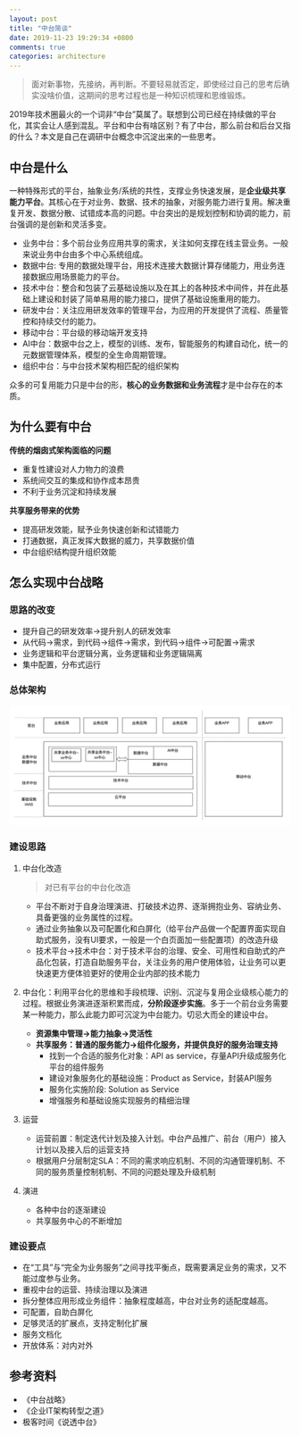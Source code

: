 ```yaml
---
layout: post
title: "中台简谈"
date: 2019-11-23 19:29:34 +0800
comments: true
categories: architecture
---
```


> 面对新事物，先接纳，再判断。不要轻易就否定，即使经过自己的思考后确实没啥价值，这期间的思考过程也是一种知识梳理和思维锻炼。

2019年技术圈最火的一个词非“中台”莫属了。联想到公司已经在持续做的平台化，其实会让人感到混乱。平台和中台有啥区别？有了中台，那么前台和后台又指的什么？本文是自己在调研中台概念中沉淀出来的一些思考。

<!--more-->

## 中台是什么

一种特殊形式的平台，抽象业务/系统的共性，支撑业务快速发展，是**企业级共享能力平台**。其核心在于对业务、数据、技术的抽象，对服务能力进行复用。解决重复开发、数据分散、试错成本高的问题。中台突出的是规划控制和协调的能力，前台强调的是创新和灵活多变。

- 业务中台：多个前台业务应用共享的需求，关注如何支撑在线主营业务。一般来说业务中台由多个中心系统组成。
- 数据中台: 专用的数据处理平台，用技术连接大数据计算存储能力，用业务连接数据应用场景能力的平台。
- 技术中台：整合和包装了云基础设施以及在其上的各种技术中间件，并在此基础上建设和封装了简单易用的能力接口，提供了基础设施重用的能力。
- 研发中台：关注应用研发效率的管理平台，为应用的开发提供了流程、质量管控和持续交付的能力。
- 移动中台：平台级的移动端开发支持
- AI中台：数据中台之上，模型的训练、发布，智能服务的构建自动化，统一的元数据管理体系，模型的全生命周期管理。
- 组织中台：与中台技术架构相匹配的组织架构

众多的可复用能力只是中台的形，**核心的业务数据和业务流程**才是中台存在的本质。  

## 为什么要有中台

**传统的烟囱式架构面临的问题**
	
- 重复性建设对人力物力的浪费
- 系统间交互的集成和协作成本昂贵
- 不利于业务沉淀和持续发展

**共享服务带来的优势**

- 提高研发效能，赋予业务快速创新和试错能力
- 打通数据，真正发挥大数据的威力，共享数据价值
- 中台组织结构提升组织效能

## 怎么实现中台战略

### 思路的改变

- 提升自己的研发效率->提升别人的研发效率
- 从代码->需求，到代码->组件->需求，到代码->组件->可配置->需求
- 业务逻辑和平台逻辑分离，业务逻辑和业务逻辑隔离
- 集中配置，分布式运行

### 总体架构

![](/post_images/middle-office-arch.png)

### 建设思路

1. 中台化改造

	> 对已有平台的中台化改造

	- 平台不断对于自身治理演进、打破技术边界、逐渐拥抱业务、容纳业务、具备更强的业务属性的过程。
	- 通过业务抽象以及可配置化和白屏化（给平台产品做一个配置界面实现自助式服务，没有UI要求，一般是一个白页面加一些配置项）的改造升级
	- 技术平台->技术中台：对于技术平台的治理、安全、可用性和自助式的产品化包装，打造自助服务平台，关注业务的用户使用体验，让业务可以更快速更方便体验更好的使用企业内部的技术能力

2. 中台化：利用平台化的思维和手段梳理、识别、沉淀与复用企业级核心能力的过程。根据业务演进逐渐积累而成，**分阶段逐步实施**。多于一个前台业务需要某一种能力，那么此能力即可沉淀为中台能力。切忌大而全的建设中台。
	- **资源集中管理->能力抽象->灵活性**
	- **共享服务：普通的服务能力->组件化服务，并提供良好的服务治理支持**
		- 找到一个合适的服务化对象：API as service，存量API升级成服务化平台的组件服务
		- 建设对象服务化的基础设施：Product as Service，封装API服务
		- 服务化实施阶段: Solution as Service
		- 增强服务和基础设施实现服务的精细治理

3. 运营

	- 运营前置：制定迭代计划及接入计划。中台产品推广、前台（用户）接入计划以及接入后的运营支持
	- 根据用户分层制定SLA：不同的需求响应机制、不同的沟通管理机制、不同的服务质量控制机制、不同的问题处理及升级机制

4. 演进

	- 各种中台的逐渐建设
	- 共享服务中心的不断增加

### 建设要点

- 在“工具”与“完全为业务服务”之间寻找平衡点，既需要满足业务的需求，又不能过度参与业务。
- 重视中台的运营、持续治理以及演进
- 拆分整体应用形成业务组件：抽象程度越高，中台对业务的适配度越高。
- 可配置，自助白屏化
- 足够灵活的扩展点，支持定制化扩展
- 服务文档化
- 开放体系：对内对外

## 参考资料

- 《中台战略》
- 《企业IT架构转型之道》
- 极客时间《说透中台》